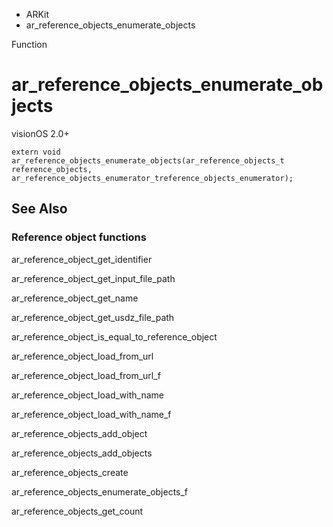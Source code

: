 

- ARKit
-  ar_reference_objects_enumerate_objects 

Function

# ar_reference_objects_enumerate_objects

visionOS 2.0+

``` source
extern void ar_reference_objects_enumerate_objects(ar_reference_objects_t reference_objects, ar_reference_objects_enumerator_treference_objects_enumerator);
```

## See Also

### Reference object functions

ar_reference_object_get_identifier

ar_reference_object_get_input_file_path

ar_reference_object_get_name

ar_reference_object_get_usdz_file_path

ar_reference_object_is_equal_to_reference_object

ar_reference_object_load_from_url

ar_reference_object_load_from_url_f

ar_reference_object_load_with_name

ar_reference_object_load_with_name_f

ar_reference_objects_add_object

ar_reference_objects_add_objects

ar_reference_objects_create

ar_reference_objects_enumerate_objects_f

ar_reference_objects_get_count

